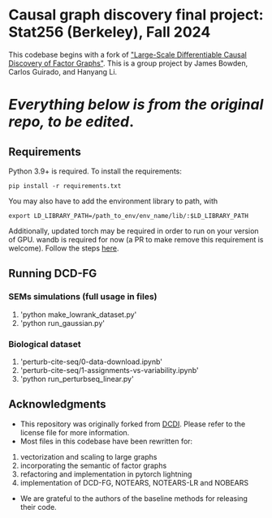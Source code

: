 # Causal graph discovery final project: Stat256 (Berkeley), Fall 2024

This codebase begins with a fork of ["Large-Scale Differentiable Causal Discovery of Factor Graphs"](https://github.com/Genentech/dcdfg/tree/main).
This is a group project by James Bowden, Carlos Guirado, and Hanyang Li.

# *Everything below is from the original repo, to be edited*.

## Requirements

Python 3.9+ is required. To install the requirements:
```setup
pip install -r requirements.txt
```
You may also have to add the environment library to path, with 
```
export LD_LIBRARY_PATH=/path_to_env/env_name/lib/:$LD_LIBRARY_PATH
```
Additionally, updated torch may be required in order to run on your version of GPU.
wandb is required for now (a PR to make remove this requirement is welcome). Follow the steps [here](https://docs.wandb.ai/quickstart).


## Running DCD-FG

### SEMs simulations (full usage in files)
1. 'python make_lowrank_dataset.py'
2. 'python run_gaussian.py'
### Biological dataset
1. 'perturb-cite-seq/0-data-download.ipynb'
1. 'perturb-cite-seq/1-assignments-vs-variability.ipynb'
2. 'python run_perturbseq_linear.py'

## Acknowledgments
- This repository was originally forked from [DCDI](https://github.com/slachapelle/dcdi). Please refer to the license file for more information.
- Most files in this codebase have been rewritten for:
1. vectorization and scaling to large graphs
2. incorporating the semantic of factor graphs
3. refactoring and implementation in pytorch lightning
4. implementation of DCD-FG, NOTEARS, NOTEARS-LR and NOBEARS
- We are grateful to the authors of the baseline methods for releasing their code.

